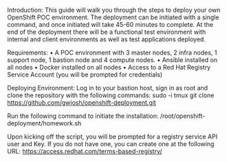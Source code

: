 Introduction:
This guide will walk you through the steps to deploy your own OpenShift POC environment. The deployment can be
initiated with a single command, and once initiated will take 45-60 minutes to complete. At the end of the
deployment there will be a functional test environment with internal and client environments as well as test
applications deployed.

Requirements:
• A POC environment with 3 master nodes, 2 infra nodes, 1 support node, 1 bastion node and 4 compute
nodes.
• Ansible installed on all nodes
• Docker installed on all nodes
• Access to a Red Hat Registry Service Account (you will be prompted for credentials)

Deploying Environment:
Log in to your bastion host, sign in as root and clone the repository with the following commands:
sudo -i
tmux
git clone https://github.com/gwjosh/openshift-deployment.git

Run the following command to initiate the installation:
/root/openshift-deployment/homework.sh

Upon kicking off the script, you will be prompted for a registry service API user and Key. If you do not have one, you
can create one at the following URL: https://access.redhat.com/terms-based-registry/

